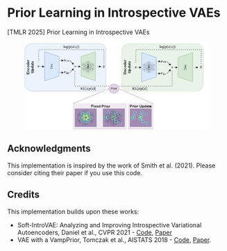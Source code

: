 # Prior Learning in Introspective VAEs
[TMLR 2025] Prior Learning in Introspective VAEs

<figure>
  <img src="assets/intro_prior.jpg" alt="Model Architecture" width="1000"/>
</figure>


## Acknowledgments

This implementation is inspired by the work of Smith et al. (2021). Please consider citing their paper if you use this code.

## Credits
This implementation builds upon these works:

* Soft-IntroVAE: Analyzing and Improving Introspective Variational Autoencoders, Daniel et al., CVPR 2021 - [Code](https://github.com/taldatech/soft-intro-vae-pytorch), [Paper](https://arxiv.org/abs/2012.13253)
* VAE with a VampPrior, Tomczak et al., AISTATS 2018  - [Code](https://github.com/jmtomczak/vae_vampprior), [Paper](https://arxiv.org/abs/1705.07120).
